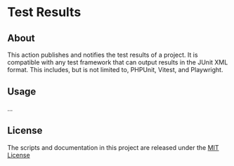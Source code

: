 # Test Results

## About

This action publishes and notifies the test results of a project. It is compatible with any test framework that can output results in the JUnit XML format. This includes, but is not limited to, PHPUnit, Vitest, and Playwright.

## Usage

...

## License

The scripts and documentation in this project are released under the [MIT License](LICENSE.md)

